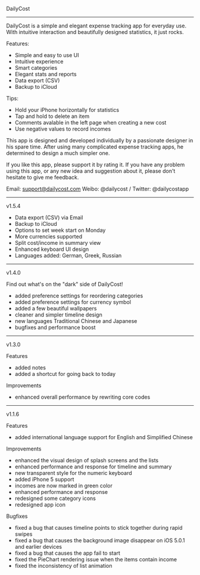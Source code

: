 DailyCost

--------------------------------------------------------------------------------

DailyCost is a simple and elegant expense tracking app for everyday use. With intuitive interaction and beautifully designed statistics, it just rocks.

Features:
- Simple and easy to use UI
- Intuitive experience
- Smart categories
- Elegant stats and reports
- Data export (CSV)
- Backup to iCloud

Tips:
- Hold your iPhone horizontally for statistics
- Tap and hold to delete an item
- Comments avalable in the left page when creating a new cost 
- Use negative values to record incomes

This app is designed and developed individually by a passionate designer in his spare time.
After using many complicated expense tracking apps, he determined to design a much simpler one.

If you like this app, please support it by rating it.
If you have any problem using this app, or any new idea and suggestion about it, please don't hesitate to give me feedback.

Email: support@dailycost.com
Weibo: @dailycost / Twitter: @dailycostapp

--------------------------------------------------------------------------------

v1.5.4

- Data export (CSV) via Email
- Backup to iCloud
- Options to set week start on Monday
- More currencies supported
- Split cost/income in summary view
- Enhanced keyboard UI design
- Languages added: German, Greek, Russian

--------------------------------------------------------------------------------

v1.4.0

Find out what's on the "dark" side of DailyCost!
- added preference settings for reordering categories
- added preference settings for currency symbol
- added a few beautiful wallpapers
- cleaner and simpler timeline design
- new languages Traditional Chinese and Japanese
- bugfixes and performance boost

--------------------------------------------------------------------------------

v1.3.0

Features
- added notes
- added a shortcut for going back to today

Improvements
- enhanced overall performance by rewriting core codes

--------------------------------------------------------------------------------

v1.1.6

Features
- added international language support for English and Simplified Chinese

Improvements
- enhanced the visual design of splash screens and the lists
- enhanced performance and response for timeline and summary
- new transparent style for the numeric keyboard
- added iPhone 5 support
- incomes are now marked in green color
- enhanced performance and response
- redesigned some category icons
- redesigned app icon

Bugfixes
- fixed a bug that causes timeline points to stick together during rapid swipes 
- fixed a bug that causes the background image disappear on iOS 5.0.1 and earlier devices
- fixed a bug that causes the app fail to start
- fixed the PieChart rendering issue when the items contain income
- fixed the inconsistency of list animation
